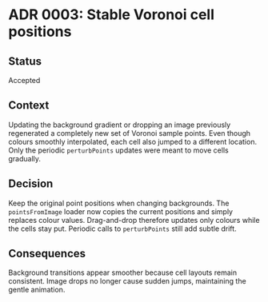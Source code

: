 # ADR 0003: Stable Voronoi cell positions

## Status
Accepted

## Context
Updating the background gradient or dropping an image previously regenerated a
completely new set of Voronoi sample points. Even though colours smoothly
interpolated, each cell also jumped to a different location. Only the periodic
`perturbPoints` updates were meant to move cells gradually.

## Decision
Keep the original point positions when changing backgrounds. The
`pointsFromImage` loader now copies the current positions and simply replaces
colour values. Drag-and-drop therefore updates only colours while the cells stay
put. Periodic calls to `perturbPoints` still add subtle drift.

## Consequences
Background transitions appear smoother because cell layouts remain consistent.
Image drops no longer cause sudden jumps, maintaining the gentle animation.
